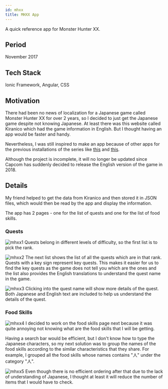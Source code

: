 ```yaml
---
id: mhxx
title: MHXX App
---
```

A quick reference app for Monster Hunter XX.

## Period
November 2017

## Tech Stack
Ionic Framework, Angular, CSS

## Motivation
There had been no news of localization for a Japanese game called Monster Hunter XX for over 2 years, so I decided to just get the Japanese game despite not knowing Japanese. At least there was this website called Kiranico which had the game information in English. But I thought having an app would be faster and handy.

Nevertheless, I was still inspired to make an app because of other apps for the previous installations of the series like [this](https://play.google.com/store/apps/details?id=com.ghstudios.android.mhgendatabase) and [this](https://play.google.com/store/apps/details?id=com.daviancorp.android.mh4udatabase).

Although the project is incomplete, it will no longer be updated since Capcom has suddenly decided to release the English version of the game in 2018.

## Details
My friend helped to get the data from Kiranico and then stored it in JSON files, which would then be read by the app and display the information.

The app has 2 pages - one for the list of quests and one for the list of food skills.

### Quests
![mhxx1](/img/mhxx1.jpg)
Quests belong in different levels of difficulty, so the first list is to pick the rank.

![mhxx2](/img/mhxx2.jpg)
The next list shows the list of all the quests which are in that rank. Quests with a key sign represent key quests. This makes it easier for us to find the key quests as the game does not tell you which are the ones and the list also provides the English translations to understand the quest name in the game.

![mhxx3](/img/mhxx3.jpg)
Clicking into the quest name will show more details of the quest. Both Japanese and English text are included to help us understand the details of the quest.

### Food Skills
![mhxx4](/img/mhxx4.jpg)
I decided to work on the food skills page next because it was quite annoying not knowing what are the food skills that I will be getting.

Having a search bar would be efficient, but I don't know how to type the Japanese characters, so my next solution was to group the names of the food skills according to the similar characteristics that they share. For example, I grouped all the food skills whose names contains "人" under the category "人".

![mhxx5](/img/mhxx5.jpg)
Even though there is no efficient ordering after that due to the lack of understanding of Japanese, I thought at least it will reduce the number of items that I would have to check.
